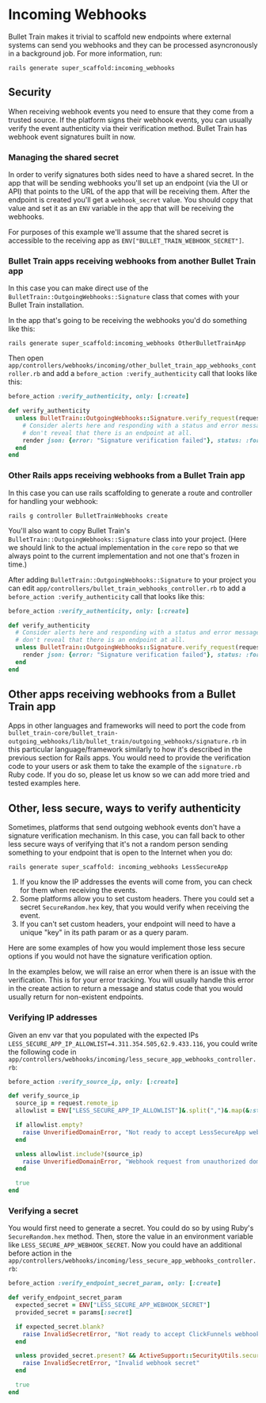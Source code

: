 # Incoming Webhooks

Bullet Train makes it trivial to scaffold new endpoints where external systems can send you webhooks and they can be processed asyncronously in a background job. For more information, run:

```
rails generate super_scaffold:incoming_webhooks
```

## Security

When receiving webhook events you need to ensure that they come from a trusted source. If the platform signs their webhook events, you can usually verify the event authenticity via their verification method. Bullet Train has webhook event signatures built in now. 

### Managing the shared secret

In order to verify signatures both sides need to have a shared secret. In the app that will be sending webhooks you'll set up an endpoint (via the UI or API) that points to the URL of the app that will be receiving them. After the endpoint is created you'll get a `webhook_secret` value. You should copy that value and set it as an `ENV` variable in the app that will be receiving the webhooks.

For purposes of this example we'll assume that the shared secret is accessible to the receiving app as `ENV["BULLET_TRAIN_WEBHOOK_SECRET"]`.

### Bullet Train apps receiving webhooks from another Bullet Train app

In this case you can make direct use of the `BulletTrain::OutgoingWebhooks::Signature` class that comes with your Bullet Train installation.

In the app that's going to be receiving the webhooks you'd do something like this:

```
rails generate super_scaffold:incoming_webhooks OtherBulletTrainApp
```

Then open `app/controllers/webhooks/incoming/other_bullet_train_app_webhooks_controller.rb` and add a `before_action :verify_authenticity` call that looks like this:

```ruby
before_action :verify_authenticity, only: [:create]

def verify_authenticity
  unless BulletTrain::OutgoingWebhooks::Signature.verify_request(request, ENV["BULLET_TRAIN_WEBHOOK_SECRET"])
    # Consider alerts here and responding with a status and error message that
    # don't reveal that there is an endpoint at all.
    render json: {error: "Signature verification failed"}, status: :forbidden
  end
end
```

### Other Rails apps receiving webhooks from a Bullet Train app

In this case you can use rails scaffolding to generate a route and controller for handling your webhook:

```
rails g controller BulletTrainWebhooks create
```

You'll also want to copy Bullet Train's `BulletTrain::OutgoingWebhooks::Signature` class into your project. (Here we should link to the actual implementation in the `core` repo so that we always point to the current implementation and not one that's frozen in time.)

After adding `BulletTrain::OutgoingWebhooks::Signature` to your project you can edit `app/controllers/bullet_train_webhooks_controller.rb` to add a `before_action :verify_authenticity` call that looks like this:

```ruby
before_action :verify_authenticity, only: [:create]

def verify_authenticity
  # Consider alerts here and responding with a status and error message that
  # don't reveal that there is an endpoint at all.
  unless BulletTrain::OutgoingWebhooks::Signature.verify_request(request, ENV["BULLET_TRAIN_WEBHOOK_SECRET"])
    render json: {error: "Signature verification failed"}, status: :forbidden
  end
end
```

## Other apps receiving webhooks from a Bullet Train app

Apps in other languages and frameworks will need to port the code from `bullet_train-core/bullet_train-outgoing_webhooks/lib/bullet_train/outgoing_webhooks/signature.rb` in this particular language/framework similarly to how it's described in the previous section for Rails apps. You would need to provide the verification code to your users or ask them to take the example of the `signature.rb` Ruby code. If you do so, please let us know so we can add more tried and tested examples here.

## Other, less secure, ways to verify authenticity

Sometimes, platforms that send outgoing webhook events don't have a signature verification mechanism. In this case, you can fall back to other less secure ways of verifying that it's not a random person sending something to your endpoint that is open to the Internet when you do:

```
rails generate super_scaffold: incoming_webhooks LessSecureApp
```

1. If you know the IP addresses the events will come from, you can check for them when receiving the events.
2. Some platforms allow you to set custom headers. There you could set a secret `SecureRandom.hex` key, that you would verify when receiving the event.
3. If you can't set custom headers, your endpoint will need to have a unique "key" in its path param or as a query param.

Here are some examples of how you would implement those less secure options if you would not have the signature verification option.

In the examples below, we will raise an error when there is an issue with the verification. This is for your error tracking. You will usually handle this error in the create action to return a message and status code that you would usually return for non-existent endpoints.

### Verifying IP addresses

Given an env var that you populated with the expected IPs `LESS_SECURE_APP_IP_ALLOWLIST=4.311.354.505,62.9.433.116`, you could write the following code in `app/controllers/webhooks/incoming/less_secure_app_webhooks_controller.rb`:

```ruby
before_action :verify_source_ip, only: [:create]

def verify_source_ip
  source_ip = request.remote_ip
  allowlist = ENV["LESS_SECURE_APP_IP_ALLOWLIST"]&.split(",")&.map(&:strip) || []

  if allowlist.empty?
    raise UnverifiedDomainError, "Not ready to accept LessSecureApp webhooks because no LessSecureApp IP allowlist is configured."
  end

  unless allowlist.include?(source_ip)
    raise UnverifiedDomainError, "Webhook request from unauthorized domain"
  end

  true
end
```

### Verifying a secret

You would first need to generate a secret. You could do so by using Ruby's `SecureRandom.hex` method. Then, store the value in an environment variable like `LESS_SECURE_APP_WEBHOOK_SECRET`. Now you could have an additional before action in the `app/controllers/webhooks/incoming/less_secure_app_webhooks_controller.rb`:

```ruby
before_action :verify_endpoint_secret_param, only: [:create]

def verify_endpoint_secret_param
  expected_secret = ENV["LESS_SECURE_APP_WEBHOOK_SECRET"]
  provided_secret = params[:secret]

  if expected_secret.blank?
    raise InvalidSecretError, "Not ready to accept ClickFunnels webhooks because no endpoint secret is configured."
  end

  unless provided_secret.present? && ActiveSupport::SecurityUtils.secure_compare(provided_secret, expected_secret)
    raise InvalidSecretError, "Invalid webhook secret"
  end

  true
end
```
